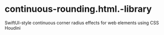# continuous-rounding.html.-library
SwiftUI-style continuous corner radius effects for web elements using CSS Houdini
